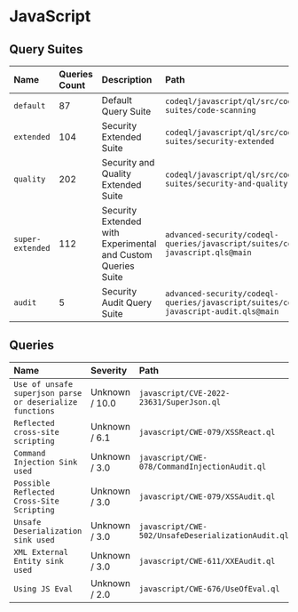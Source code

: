 # JavaScript

## Query Suites
<!-- AUTOMATION-SUITES -->
| Name | Queries Count | Description | Path |
| :--- | :---- | :--- | :--- |
| `default` | 87 | Default Query Suite | `codeql/javascript/ql/src/codeql-suites/code-scanning` |
| `extended` | 104 | Security Extended Suite | `codeql/javascript/ql/src/codeql-suites/security-extended` |
| `quality` | 202 | Security and Quality Extended Suite | `codeql/javascript/ql/src/codeql-suites/security-and-quality` |
| `super-extended` | 112 | Security Extended with Experimental and Custom Queries Suite | `advanced-security/codeql-queries/javascript/suites/codeql-javascript.qls@main` |
| `audit` | 5 | Security Audit Query Suite | `advanced-security/codeql-queries/javascript/suites/codeql-javascript-audit.qls@main` |
<!-- AUTOMATION-SUITES -->

## Queries
<!-- AUTOMATION-QUERIES -->
| Name | Severity | Path |
| :--- | :------- | :--- |
| `Use of unsafe superjson parse or deserialize functions` | Unknown / 10.0 | `javascript/CVE-2022-23631/SuperJson.ql` |
| `Reflected cross-site scripting` | Unknown / 6.1 | `javascript/CWE-079/XSSReact.ql` |
| `Command Injection Sink used` | Unknown / 3.0 | `javascript/CWE-078/CommandInjectionAudit.ql` |
| `Possible Reflected Cross-Site Scripting` | Unknown / 3.0 | `javascript/CWE-079/XSSAudit.ql` |
| `Unsafe Deserialization sink used` | Unknown / 3.0 | `javascript/CWE-502/UnsafeDeserializationAudit.ql` |
| `XML External Entity sink used` | Unknown / 3.0 | `javascript/CWE-611/XXEAudit.ql` |
| `Using JS Eval` | Unknown / 2.0 | `javascript/CWE-676/UseOfEval.ql` |


<!-- AUTOMATION-QUERIES -->
